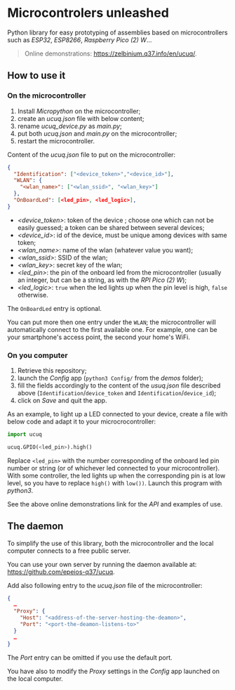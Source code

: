 # Microcontrolers unleashed

Python library for easy prototyping of assemblies based on microcontrollers such as *ESP32*, *ESP8266*, *Raspberry Pico (2) W*…

> Online demonstrations: <https://zelbinium.q37.info/en/ucuq/>.

## How to use it

### On the microcontroller

1. Install *Micropython* on the microcontroller;
2. create an *ucuq.json* file with below content;
3. rename *ucuq_device.py* as *main.py*;
4. put both *ucuq.json* and *main.py* on the microcontroller;
5. restart the microcontroller.

Content of the *ucuq.json* file to put on the microcontroller:

```json
{
  "Identification": ["<device_token>","<device_id>"],
  "WLAN": {
    "<wlan_name>": ["<wlan_ssid>", "<wlan_key>"]
  },
  "OnBoardLed": [<led_pin>, <led_logic>],
}
```

- *&lt;device_token>*: token of the device ; choose one which can not be easily guessed; a token can be shared between several devices;
- *&lt;device_id>*: id of the device, must be unique among devices with same token;
- *&lt;wlan_name>*: name of the wlan (whatever value you want);
- *&lt;wlan_ssid>*: SSID of the wlan;
- *&lt;wlan_key>*: secret key of the wlan;
- *&lt;led_pin>*: the pin of the onboard led from the microcontroller (usually an integer, but can be a string, as with the *RPI Pico (2) W*);
- *&lt;led_logic>*: `true` when the led lights up when the pin level is high, `false` otherwise.

The `OnBoardLed` entry is optional.

You can put more then one entry under the `WLAN`; the microcontroller will automatically connect to the first available one. For example, one can be your smartphone's access point, the second your home's WiFi.

### On you computer

1. Retrieve this repository;
2. launch the *Config* app (`python3 Config/` from the *demos* folder);
3. fill the fields accordingly to the content of the *usuq.json* file described above (`Identification`/`device_token` and `Identification`/`device_id`);
4. click on *Save* and quit the app.

As an example, to light up a LED connected to your device, create a file with below code and adapt it to your microcrocontroller:

```python
import ucuq

ucuq.GPIO(<led_pin>).high()
```

Replace `<led_pin>` with the number corresponding of the onboard led pin number or string (or of whichever led connected to your microcontroller). With some controller, the led lights up when the corresponding pin is at low level, so you have to replace `high()` with `low())`. Launch this program with *python3*.

See the above online demonstrations link for the *API* and examples of use.

## The daemon

To simplify the use of this library, both the microcontroller and the local computer connects to a free public server.

You can use your own server by running the daemon available at: <https://github.com/epeios-q37/ucuq>.

Add also following entry to the *ucuq.json* file of the microcontroller:

```json
{
  …
  "Proxy": {
    "Host": "<address-of-the-server-hosting-the-deamon>",
    "Port": "<port-the-deamon-listens-to>"
  }
  …
}
```

The *Port* entry can be omitted if you use the default port.

You have also to modify the *Proxy* settings in the *Config* app launched on the local computer.
